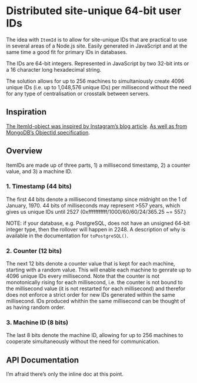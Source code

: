 
Distributed site-unique 64-bit user IDs
=======================================
The idea with `ItemId` is to allow for site-unique IDs that are practical to use in several areas of a Node.js site. Easily generated in JavaScript and at the same time a good fit for primary IDs in databases.

The IDs are 64-bit integers. Represented in JavaScript by two 32-bit ints or a 16 character long hexadecimal string.

The solution allows for up to 256 machines to simultaniously create 4096 unique IDs (i.e. up to 1,048,576 unique IDs) per millisecond without the need for any type of centralisation or crosstalk between servers.

Inspiration
-----------
[The ItemId-object was inspired by Instagram’s blog article](http://instagram-engineering.tumblr.com/post/10853187575/sharding-ids-at-instagram).
[As well as from MongoDB’s ObjectId specification](http://docs.mongodb.org/manual/reference/object-id/).

Overview
--------
ItemIDs are made up of three parts, 1) a millisecond timestamp, 2) a counter value, and 3) a machine ID.

### 1. Timestamp (44 bits)
The first 44 bits denote a millisecond timestamp since midnight on the 1 of January, 1970. 44 bits of milliseconds may represent >557 years, which gives us unique IDs until 2527 (0xfffffffffff/1000/60/60/24/365.25 ~= 557.)

NOTE: if your database, e.g. PostgreSQL, does not have an unsigned 64-bit integer type, then the rollover will happen in 2248. A description of why is available in the documentation for `toPostgreSQL()`.


### 2. Counter (12 bits)
The next 12 bits denote a counter value that is kept for each machine, starting with a random value. This will enable each machine to genrate up to 4096 unique IDs every millisecond. Note that the counter is not monotonically rising for each millisecond, i.e. the counter is not bound to the millisecond value (it is not restarted for each millisecond) and therefor does not enforce a strict order for new IDs generated within the same millisecond. IDs produced whithin the same millisecond can be thought of as having random order.


### 3. Machine ID (8 bits)
The last 8 bits denote the machine ID, allowing for up to 256 machines to cooperate simultaneously without the need for communication.

API Documentation
-----------------
I’m afraid there’s only the inline doc at this point.
